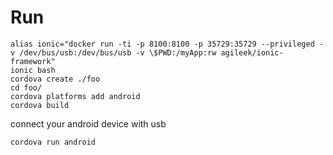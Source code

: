 # Run

    alias ionic="docker run -ti -p 8100:8100 -p 35729:35729 --privileged -v /dev/bus/usb:/dev/bus/usb -v \$PWD:/myApp:rw agileek/ionic-framework"
    ionic bash
    cordova create ./foo
    cd foo/
    cordova platforms add android
    cordova build

connect your android device with usb

    cordova run android
